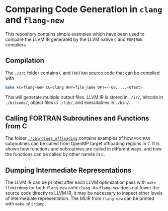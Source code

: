 # Comparing Code Generation in `clang` and `flang-new`
This repository contains simple examples which have been used to compare the LLVM IR generated by the LLVM native `C` and `FORTRAN` compilers

## Compilation
The [`./src`](https://github.com/AntonRydahl/flangtests/tree/main/src)  folder contains `C` and `FORTRAN` source code that can be compiled with
```bash
make FC=flang-new CC=clang APP=file_name OPT=<-O0,...,-Ofast>
```
This will generate multiple output files. LLVM IR is stored in `./ir/`, bitcode in `./bitcode/`, object files in `./lib/`, and executables in `./bin/`.

## Calling FORTRAN Subroutines and Functions from C
The folder [`./cbindings_offloading`](https://github.com/AntonRydahl/flangtests/tree/main/cbindings_offloading) contains examples of how `FORTRAN` subroutines can be called from OpenMP target offloading regions in `C`. It is shown how functions and subroutines are called in different ways, and how the functions can be called by other names in `C`.

## Dumping Intermediate Representations
The LLVM IR can be printed after each LLVM optimization pass with `make llvmirdump` for both `flang-new` anfd `clang`. As `flang-new` does not lower the source code directly to LLVM IR, it may be necessary to inspect other levels of intermediate representation. The MLIR from `flang-new` can be printed with `make mlirdump`.
